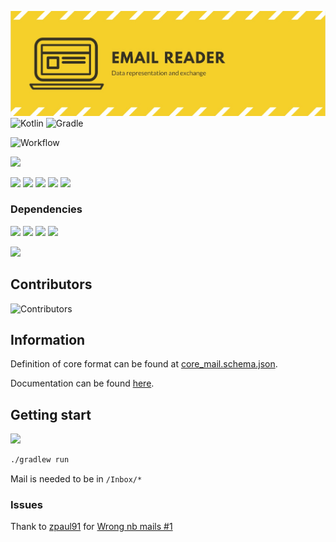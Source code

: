 ![Banner](https://github.com/stheren/EmailReader/blob/main/Banner.jpg?raw=true)
![Kotlin](https://img.shields.io/badge/kotlin-%230095D5.svg?style=for-the-badge&logo=kotlin&logoColor=white)
![Gradle](https://img.shields.io/badge/Gradle-02303A.svg?style=for-the-badge&logo=Gradle&logoColor=white)

![Workflow](https://github.com/stheren/EmailReader/actions/workflows/main.yml/badge.svg)

![](https://img.shields.io/github/watchers/stheren/EmailReader?style=social)

![](https://img.shields.io/badge/Version-1.0.0-lim)
![](https://img.shields.io/github/languages/top/stheren/EmailReader)
![](https://img.shields.io/github/last-commit/stheren/EmailReader)
![](https://img.shields.io/github/issues-closed-raw/stheren/EmailReader)
![](https://img.shields.io/github/repo-size/stheren/EmailReader)

### Dependencies
![](https://img.shields.io/badge/Kotlin-1.6.10-blue)
![](https://img.shields.io/badge/org.openjfx.javafxplugin-0.0.10-cyan)
![](https://img.shields.io/badge/com.fasterxml.jackson-2.13.1-yellow)
![](https://img.shields.io/badge/net.pwall.json-0.32-orange)

![](https://img.shields.io/badge/com.github.johnrengelman.shadow-5.2.0-black)

## Contributors
![Contributors](https://contrib.rocks/image?repo=stheren/EmailReader)

## Information
Definition of core format can be found at [core_mail.schema.json](./src/main/resources/core_mail.schema.json).

Documentation can be found [here](./schema_doc.md).

## Getting start
![](https://img.shields.io/badge/JVM%20Java-11.0.13-orange)
```bash
./gradlew run
```

Mail is needed to be in `/Inbox/*`
### Issues
Thank to [zpaul91](https://github.com/zpaul91) for [Wrong nb mails #1](https://github.com/stheren/EmailReader/issues/1)
